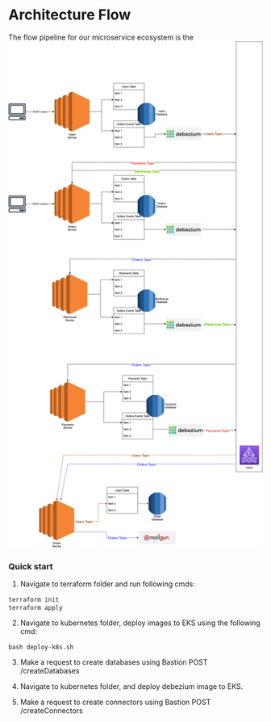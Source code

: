# Architecture Flow

The flow pipeline for our microservice ecosystem is the ![following](./ArchitectureFlow.png)

### Quick start

1. Navigate to terraform folder and run following cmds:

```shell
terraform init
terraform apply
```

2. Navigate to kubernetes folder, deploy images to EKS using the following cmd:

```shell
bash deploy-k8s.sh
```

3. Make a request to create databases using Bastion POST /createDatabases

4. Navigate to kubernetes folder, and deploy debezium image to EKS.

5. Make a request to create connectors using Bastion POST /createConnectors
